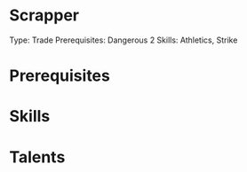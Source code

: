 # Scrapper

Type: Trade
Prerequisites: Dangerous 2
Skills: Athletics, Strike

# Prerequisites

# Skills

# Talents